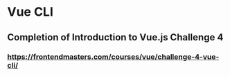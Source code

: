 # Vue CLI

## Completion of Introduction to Vue.js Challenge 4

### https://frontendmasters.com/courses/vue/challenge-4-vue-cli/
